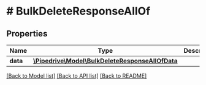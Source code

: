# # BulkDeleteResponseAllOf

## Properties

Name | Type | Description | Notes
------------ | ------------- | ------------- | -------------
**data** | [**\Pipedrive\Model\BulkDeleteResponseAllOfData**](BulkDeleteResponseAllOfData.md) |  | [optional]

[[Back to Model list]](../../README.md#models) [[Back to API list]](../../README.md#endpoints) [[Back to README]](../../README.md)
